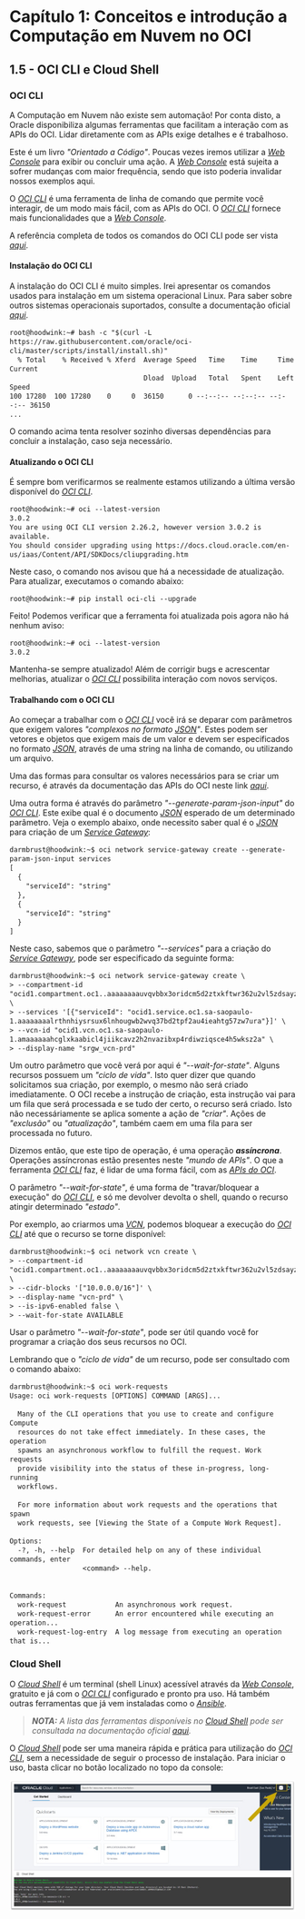 # Capítulo 1: Conceitos e introdução a Computação em Nuvem no OCI

## 1.5 - OCI CLI e Cloud Shell

### __OCI CLI__

A Computação em Nuvem não existe sem automação! Por conta disto, a Oracle disponibiliza algumas ferramentas que facilitam a interação com as APIs do OCI. Lidar diretamente com as APIs exige detalhes e é trabalhoso. 

Este é um livro _"Orientado a Código"_. Poucas vezes iremos utilizar a _[Web Console](https://docs.oracle.com/pt-br/iaas/Content/GSG/Tasks/signingin.htm#Signing_In_to_the_Console)_ para exibir ou concluir uma ação. A _[Web Console](https://docs.oracle.com/pt-br/iaas/Content/GSG/Tasks/signingin.htm#Signing_In_to_the_Console)_ está sujeita a sofrer mudanças com maior frequência, sendo que isto poderia invalidar nossos exemplos aqui. 

O _[OCI CLI](https://docs.oracle.com/pt-br/iaas/Content/API/Concepts/cliconcepts.htm)_ é uma ferramenta de linha de comando que permite você interagir, de um modo mais fácil, com as APIs do OCI. O _[OCI CLI](https://docs.oracle.com/pt-br/iaas/Content/API/Concepts/cliconcepts.htm)_ fornece mais funcionalidades que a _[Web Console](https://docs.oracle.com/pt-br/iaas/Content/GSG/Tasks/signingin.htm)_.

A referência completa de todos os comandos do OCI CLI pode ser vista _[aqui](https://docs.oracle.com/en-us/iaas/tools/oci-cli/latest/oci_cli_docs/)_.

#### __Instalação do OCI CLI__

A instalação do OCI CLI é muito simples. Irei apresentar os comandos usados para instalação em um sistema operacional Linux. Para saber sobre outros sistemas operacionais suportados, consulte a documentação oficial _[aqui](https://docs.oracle.com/pt-br/iaas/Content/API/SDKDocs/cliinstall.htm)_.

```
root@hoodwink:~# bash -c "$(curl -L https://raw.githubusercontent.com/oracle/oci-cli/master/scripts/install/install.sh)"
  % Total    % Received % Xferd  Average Speed   Time    Time     Time  Current
                                 Dload  Upload   Total   Spent    Left  Speed
100 17280  100 17280    0     0  36150      0 --:--:-- --:--:-- --:--:-- 36150
...
```

O comando acima tenta resolver sozinho diversas dependências para concluir a instalação, caso seja necessário.

#### __Atualizando o OCI CLI__

É sempre bom verificarmos se realmente estamos utilizando a última versão disponível do _[OCI CLI](https://docs.oracle.com/pt-br/iaas/Content/API/Concepts/cliconcepts.htm)_.

```
root@hoodwink:~# oci --latest-version
3.0.2
You are using OCI CLI version 2.26.2, however version 3.0.2 is available. 
You should consider upgrading using https://docs.cloud.oracle.com/en-us/iaas/Content/API/SDKDocs/cliupgrading.htm
```

Neste caso, o comando nos avisou que há a necessidade de atualização. Para atualizar, executamos o comando abaixo:

```
root@hoodwink:~# pip install oci-cli --upgrade
```

Feito! Podemos verificar que a ferramenta foi atualizada pois agora não há nenhum aviso:

```
root@hoodwink:~# oci --latest-version
3.0.2
```

Mantenha-se sempre atualizado! Além de corrigir bugs e acrescentar melhorias, atualizar o _[OCI CLI](https://docs.oracle.com/pt-br/iaas/Content/API/Concepts/cliconcepts.htm)_ possibilita interação com novos serviços.

#### __Trabalhando com o OCI CLI__

Ao começar a trabalhar com o _[OCI CLI](https://docs.oracle.com/pt-br/iaas/Content/API/Concepts/cliconcepts.htm)_ você irá se deparar com parâmetros que exigem valores _"complexos no formato [JSON](https://pt.wikipedia.org/wiki/JSON)"_. Estes podem ser vetores e objetos que exigem mais de um valor e devem ser especificados no formato _[JSON](https://pt.wikipedia.org/wiki/JSON)_, através de uma string na linha de comando, ou utilizando um arquivo.

Uma das formas para consultar os valores necessários para se criar um recurso, é através da documentação das APIs do OCI neste link _[aqui](https://docs.oracle.com/en-us/iaas/api/)_.

Uma outra forma é através do parâmetro _"--generate-param-json-input"_ do _[OCI CLI](https://docs.oracle.com/pt-br/iaas/Content/API/Concepts/cliconcepts.htm)_. Este exibe qual é o documento _[JSON](https://pt.wikipedia.org/wiki/JSON)_ esperado de um determinado parâmetro. Veja o exemplo abaixo, onde necessito saber qual é o _[JSON](https://pt.wikipedia.org/wiki/JSON)_ para criação de um _[Service Gateway](https://docs.oracle.com/pt-br/iaas/Content/Network/Tasks/servicegateway.htm)_:

```
darmbrust@hoodwink:~$ oci network service-gateway create --generate-param-json-input services
[
  {
    "serviceId": "string"
  },
  {
    "serviceId": "string"
  }
]
```

Neste caso, sabemos que o parâmetro _"--services"_ para a criação do _[Service Gateway](https://docs.oracle.com/pt-br/iaas/Content/Network/Tasks/servicegateway.htm)_, pode ser especificado da seguinte forma:

```
darmbrust@hoodwink:~$ oci network service-gateway create \
> --compartment-id "ocid1.compartment.oc1..aaaaaaaauvqvbbx3oridcm5d2ztxkftwr362u2vl5zdsayzbehzwbjs56soq" \
> --services '[{"serviceId": "ocid1.service.oc1.sa-saopaulo-1.aaaaaaaalrthnhiysrsux6lnhougwb2wvq37bd2tpf2au4ieahtg57zw7ura"}]' \
> --vcn-id "ocid1.vcn.oc1.sa-saopaulo-1.amaaaaaahcglxkaabicl4jiikcavz2h2nvazibxp4rdiwziqsce4h5wksz2a" \
> --display-name "srgw_vcn-prd"
```

Um outro parâmetro que você verá por aqui é _"--wait-for-state"_. Alguns recursos possuem um _"ciclo de vida"_. Isto quer dizer que quando solicitamos sua criação, por exemplo, o mesmo não será criado imediatamente. O OCI recebe a instrução de criação, esta instrução vai para um fila que será processada e se tudo der certo, o recurso será criado. Isto não necessáriamente se aplica somente a ação de _"criar"_. Ações de _"exclusão"_ ou _"atualização"_, também caem em uma fila para ser processada no futuro. 

Dizemos então, que este tipo de operação, é uma operação _**assíncrona**_. Operações assíncronas estão presentes neste _"mundo de APIs"_. O que a ferramenta _[OCI CLI](https://docs.oracle.com/pt-br/iaas/Content/API/Concepts/cliconcepts.htm)_ faz, é lidar de uma forma fácil, com as _[APIs do OCI](https://docs.oracle.com/en-us/iaas/api/)_.

O parâmetro _"--wait-for-state"_, é uma forma de "travar/bloquear a execução" do _[OCI CLI](https://docs.oracle.com/pt-br/iaas/Content/API/Concepts/cliconcepts.htm)_, e só me devolver devolta o shell, quando o recurso atingir determinado _"estado"_. 

Por exemplo, ao criarmos uma _[VCN](https://docs.oracle.com/pt-br/iaas/Content/Network/Tasks/managingVCNs_topic-Overview_of_VCNs_and_Subnets.htm)_, podemos bloquear a execução do _[OCI CLI](https://docs.oracle.com/pt-br/iaas/Content/API/Concepts/cliconcepts.htm)_ até que o recurso se torne disponível:

```
darmbrust@hoodwink:~$ oci network vcn create \
> --compartment-id "ocid1.compartment.oc1..aaaaaaaauvqvbbx3oridcm5d2ztxkftwr362u2vl5zdsayzbehzwbjs56soq" \
> --cidr-blocks '["10.0.0.0/16"]' \
> --display-name "vcn-prd" \
> --is-ipv6-enabled false \
> --wait-for-state AVAILABLE
```

Usar o parâmetro _"--wait-for-state"_, pode ser útil quando você for programar a criação dos seus recursos no OCI. 

Lembrando que o _"ciclo de vida"_ de um recurso, pode ser consultado com o comando abaixo:

```
darmbrust@hoodwink:~$ oci work-requests
Usage: oci work-requests [OPTIONS] COMMAND [ARGS]...

  Many of the CLI operations that you use to create and configure Compute
  resources do not take effect immediately. In these cases, the operation
  spawns an asynchronous workflow to fulfill the request. Work requests
  provide visibility into the status of these in-progress, long-running
  workflows.

  For more information about work requests and the operations that spawn
  work requests, see [Viewing the State of a Compute Work Request].

Options:
  -?, -h, --help  For detailed help on any of these individual commands, enter
                  <command> --help.


Commands:
  work-request            An asynchronous work request.
  work-request-error      An error encountered while executing an operation...
  work-request-log-entry  A log message from executing an operation that is...
```

### __Cloud Shell__

O _[Cloud Shell](https://docs.oracle.com/pt-br/iaas/Content/API/Concepts/devcloudshellintro.htm)_ é um terminal (shell Linux) acessível através da _[Web Console](https://docs.oracle.com/pt-br/iaas/Content/GSG/Tasks/signingin.htm#Signing_In_to_the_Console)_, gratuito e já com o _[OCI CLI](https://docs.oracle.com/pt-br/iaas/Content/API/Concepts/cliconcepts.htm)_ configurado e pronto pra uso. Há também outras ferramentas que já vem instaladas como o _[Ansible](https://docs.oracle.com/pt-br/iaas/Content/API/SDKDocs/ansible.htm)_.

>_**__NOTA:__** A lista das ferramentas disponíveis no [Cloud Shell](https://docs.oracle.com/pt-br/iaas/Content/API/Concepts/devcloudshellintro.htm) pode ser consultada na documentação oficial [aqui](https://docs.oracle.com/pt-br/iaas/Content/API/Concepts/devcloudshellintro.htm#Whats_Included_With_Cloud_Shell)._

O _[Cloud Shell](https://docs.oracle.com/pt-br/iaas/Content/API/Concepts/devcloudshellintro.htm)_ pode ser uma maneira rápida e prática para utilização do _[OCI CLI](https://docs.oracle.com/pt-br/iaas/Content/API/Concepts/cliconcepts.htm)_, sem a necessidade de seguir o processo de instalação. Para iniciar o uso, basta clicar no botão localizado no topo da console:

![alt_text](./images/ch1_1-5_cloud-shell.jpg  "Cloud Shell")